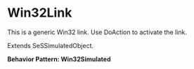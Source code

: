 # Win32Link

This is a generic Win32 link. Use DoAction to activate the link.
 
Extends <link displaytype="text" defaultstyle="true" type="topiclink" href="SeSSimulatedObject" styleclass="Normal" translate="true">SeSSimulatedObject</link>.





**Behavior Pattern: Win32Simulated**


<!-- ============================== property summary ========================== -->

	
<!-- ============================== action summary ========================== -->


<!-- ============================== property detail ========================== -->
	
	
<!-- ============================== action detail ========================== -->
		

